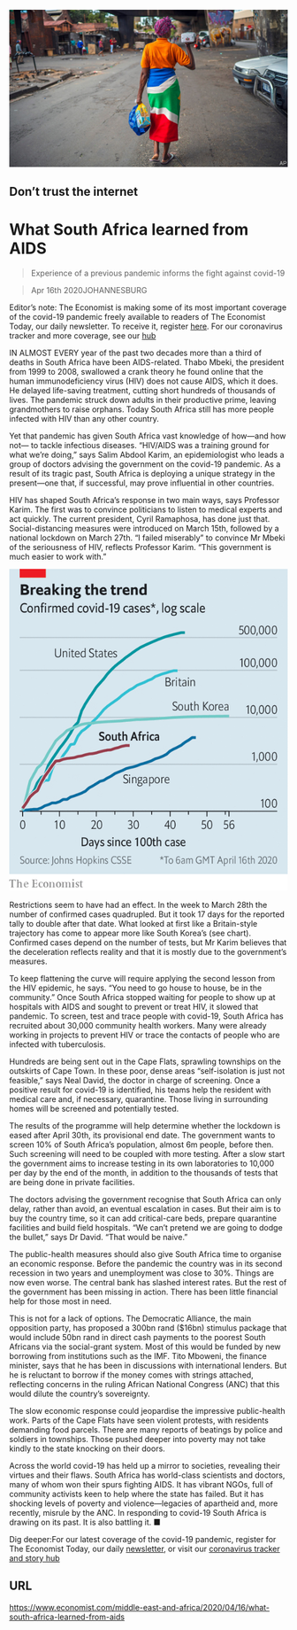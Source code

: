 ![](./images/20200418_MAP003_0.jpg)

## Don’t trust the internet

# What South Africa learned from AIDS

> Experience of a previous pandemic informs the fight against covid-19

> Apr 16th 2020JOHANNESBURG

Editor’s note: The Economist is making some of its most important coverage of the covid-19 pandemic freely available to readers of The Economist Today, our daily newsletter. To receive it, register [here](https://www.economist.com//newslettersignup). For our coronavirus tracker and more coverage, see our [hub](https://www.economist.com//coronavirus)

IN ALMOST EVERY year of the past two decades more than a third of deaths in South Africa have been AIDS-related. Thabo Mbeki, the president from 1999 to 2008, swallowed a crank theory he found online that the human immunodeficiency virus (HIV) does not cause AIDS, which it does. He delayed life-saving treatment, cutting short hundreds of thousands of lives. The pandemic struck down adults in their productive prime, leaving grandmothers to raise orphans. Today South Africa still has more people infected with HIV than any other country.

Yet that pandemic has given South Africa vast knowledge of how—and how not— to tackle infectious diseases. “HIV/AIDS was a training ground for what we’re doing,” says Salim Abdool Karim, an epidemiologist who leads a group of doctors advising the government on the covid-19 pandemic. As a result of its tragic past, South Africa is deploying a unique strategy in the present—one that, if successful, may prove influential in other countries.

HIV has shaped South Africa’s response in two main ways, says Professor Karim. The first was to convince politicians to listen to medical experts and act quickly. The current president, Cyril Ramaphosa, has done just that. Social-distancing measures were introduced on March 15th, followed by a national lockdown on March 27th. “I failed miserably” to convince Mr Mbeki of the seriousness of HIV, reflects Professor Karim. “This government is much easier to work with.”



![](./images/20200418_MAC221.png)

Restrictions seem to have had an effect. In the week to March 28th the number of confirmed cases quadrupled. But it took 17 days for the reported tally to double after that date. What looked at first like a Britain-style trajectory has come to appear more like South Korea’s (see chart). Confirmed cases depend on the number of tests, but Mr Karim believes that the deceleration reflects reality and that it is mostly due to the government’s measures.

To keep flattening the curve will require applying the second lesson from the HIV epidemic, he says. “You need to go house to house, be in the community.” Once South Africa stopped waiting for people to show up at hospitals with AIDS and sought to prevent or treat HIV, it slowed that pandemic. To screen, test and trace people with covid-19, South Africa has recruited about 30,000 community health workers. Many were already working in projects to prevent HIV or trace the contacts of people who are infected with tuberculosis.

Hundreds are being sent out in the Cape Flats, sprawling townships on the outskirts of Cape Town. In these poor, dense areas “self-isolation is just not feasible,” says Neal David, the doctor in charge of screening. Once a positive result for covid-19 is identified, his teams help the resident with medical care and, if necessary, quarantine. Those living in surrounding homes will be screened and potentially tested.

The results of the programme will help determine whether the lockdown is eased after April 30th, its provisional end date. The government wants to screen 10% of South Africa’s population, almost 6m people, before then. Such screening will need to be coupled with more testing. After a slow start the government aims to increase testing in its own laboratories to 10,000 per day by the end of the month, in addition to the thousands of tests that are being done in private facilities.

The doctors advising the government recognise that South Africa can only delay, rather than avoid, an eventual escalation in cases. But their aim is to buy the country time, so it can add critical-care beds, prepare quarantine facilities and build field hospitals. “We can’t pretend we are going to dodge the bullet,” says Dr David. “That would be naive.”

The public-health measures should also give South Africa time to organise an economic response. Before the pandemic the country was in its second recession in two years and unemployment was close to 30%. Things are now even worse. The central bank has slashed interest rates. But the rest of the government has been missing in action. There has been little financial help for those most in need.

This is not for a lack of options. The Democratic Alliance, the main opposition party, has proposed a 300bn rand ($16bn) stimulus package that would include 50bn rand in direct cash payments to the poorest South Africans via the social-grant system. Most of this would be funded by new borrowing from institutions such as the IMF. Tito Mboweni, the finance minister, says that he has been in discussions with international lenders. But he is reluctant to borrow if the money comes with strings attached, reflecting concerns in the ruling African National Congress (ANC) that this would dilute the country’s sovereignty.

The slow economic response could jeopardise the impressive public-health work. Parts of the Cape Flats have seen violent protests, with residents demanding food parcels. There are many reports of beatings by police and soldiers in townships. Those pushed deeper into poverty may not take kindly to the state knocking on their doors.

Across the world covid-19 has held up a mirror to societies, revealing their virtues and their flaws. South Africa has world-class scientists and doctors, many of whom won their spurs fighting AIDS. It has vibrant NGOs, full of community activists keen to help where the state has failed. But it has shocking levels of poverty and violence—legacies of apartheid and, more recently, misrule by the ANC. In responding to covid-19 South Africa is drawing on its past. It is also battling it. ■

Dig deeper:For our latest coverage of the covid-19 pandemic, register for The Economist Today, our daily [newsletter](https://www.economist.com//newslettersignup), or visit our [coronavirus tracker and story hub](https://www.economist.com//coronavirus)

## URL

https://www.economist.com/middle-east-and-africa/2020/04/16/what-south-africa-learned-from-aids
